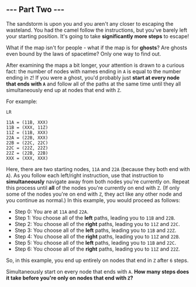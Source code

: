 ## --- Part Two ---

The sandstorm is upon you and you aren't any closer to escaping the wasteland. You had the camel follow the instructions, but you've barely left your starting position. It's going to take **significantly more steps** to escape!

What if the map isn't for people - what if the map is for **ghosts**? Are ghosts even bound by the laws of spacetime? Only one way to find out.

After examining the maps a bit longer, your attention is drawn to a curious fact: the number of nodes with names ending in ``A`` is equal to the number ending in ``Z``! If you were a ghost, you'd probably just **start at every node that ends with ``A``** and follow all of the paths at the same time until they all simultaneously end up at nodes that end with ``Z``.

For example:

    LR
    
    11A = (11B, XXX)
    11B = (XXX, 11Z)
    11Z = (11B, XXX)
    22A = (22B, XXX)
    22B = (22C, 22C)
    22C = (22Z, 22Z)
    22Z = (22B, 22B)
    XXX = (XXX, XXX)

Here, there are two starting nodes, ``11A`` and ``22A`` (because they both end with ``A``). As you follow each left/right instruction, use that instruction to **simultaneously** navigate away from both nodes you're currently on. Repeat this process until **all** of the nodes you're currently on end with ``Z``. (If only some of the nodes you're on end with ``Z``, they act like any other node and you continue as normal.) In this example, you would proceed as follows:

* Step 0: You are at ``11A`` and ``22A``.
* Step 1: You choose all of the **left** paths, leading you to ``11B`` and ``22B``.
* Step 2: You choose all of the **right** paths, leading you to ``11Z`` and ``22C``.
* Step 3: You choose all of the **left** paths, leading you to ``11B`` and ``22Z``.
* Step 4: You choose all of the **right** paths, leading you to ``11Z`` and ``22B``.
* Step 5: You choose all of the **left** paths, leading you to ``11B`` and ``22C``.
* Step 6: You choose all of the **right** paths, leading you to ``11Z`` and ``22Z``.

So, in this example, you end up entirely on nodes that end in ``Z`` after ``6`` steps.

Simultaneously start on every node that ends with ``A``. **How many steps does it take before you're only on nodes that end with ``Z``?**

